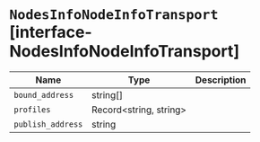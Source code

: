 # `NodesInfoNodeInfoTransport` [interface-NodesInfoNodeInfoTransport]

| Name | Type | Description |
| - | - | - |
| `bound_address` | string[] | &nbsp; |
| `profiles` | Record<string, string> | &nbsp; |
| `publish_address` | string | &nbsp; |

